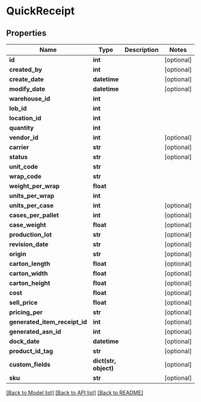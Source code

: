# QuickReceipt

## Properties
Name | Type | Description | Notes
------------ | ------------- | ------------- | -------------
**id** | **int** |  | [optional] 
**created_by** | **int** |  | [optional] 
**create_date** | **datetime** |  | [optional] 
**modify_date** | **datetime** |  | [optional] 
**warehouse_id** | **int** |  | 
**lob_id** | **int** |  | 
**location_id** | **int** |  | 
**quantity** | **int** |  | 
**vendor_id** | **int** |  | [optional] 
**carrier** | **str** |  | [optional] 
**status** | **str** |  | [optional] 
**unit_code** | **str** |  | 
**wrap_code** | **str** |  | 
**weight_per_wrap** | **float** |  | 
**units_per_wrap** | **int** |  | 
**units_per_case** | **int** |  | [optional] 
**cases_per_pallet** | **int** |  | [optional] 
**case_weight** | **float** |  | [optional] 
**production_lot** | **str** |  | [optional] 
**revision_date** | **str** |  | [optional] 
**origin** | **str** |  | [optional] 
**carton_length** | **float** |  | [optional] 
**carton_width** | **float** |  | [optional] 
**carton_height** | **float** |  | [optional] 
**cost** | **float** |  | [optional] 
**sell_price** | **float** |  | [optional] 
**pricing_per** | **str** |  | [optional] 
**generated_item_receipt_id** | **int** |  | [optional] 
**generated_asn_id** | **int** |  | [optional] 
**dock_date** | **datetime** |  | [optional] 
**product_id_tag** | **str** |  | [optional] 
**custom_fields** | **dict(str, object)** |  | [optional] 
**sku** | **str** |  | [optional] 

[[Back to Model list]](../README.md#documentation-for-models) [[Back to API list]](../README.md#documentation-for-api-endpoints) [[Back to README]](../README.md)


